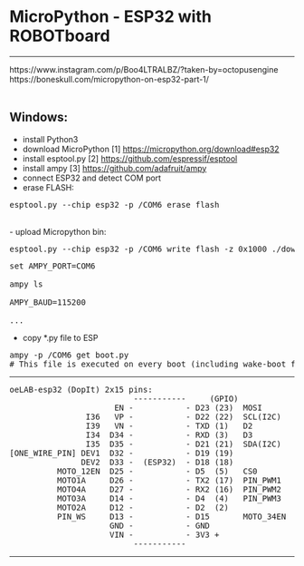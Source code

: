 # MicroPython - ESP32 with ROBOTboard

<hr />
https://www.instagram.com/p/Boo4LTRALBZ/?taken-by=octopusengine
<br />
https://boneskull.com/micropython-on-esp32-part-1/<br />
<br />


## Windows:
- install Python3 <br />
- download MicroPython [1] https://micropython.org/download#esp32<br />
- install esptool.py [2] https://github.com/espressif/esptool<br />
- install ampy [3] https://github.com/adafruit/ampy<br />
- connect ESP32 and detect COM port<br /> 
- erase FLASH:
<pre>esptool.py --chip esp32 -p /COM6 erase_flash</pre>
<br /> 
- upload Micropython bin: 
<pre>esptool.py --chip esp32 -p /COM6 write_flash -z 0x1000 ./down/esp32-20180821-v1.9.4-479-g828f771e3.bin</pre>

<pre>
set AMPY_PORT=COM6<br />
ampy ls<br />
AMPY_BAUD=115200<br />
...
</pre>
- copy *.py file to ESP<br />
<pre>
ampy -p /COM6 get boot.py
# This file is executed on every boot (including wake-boot from deepsleep)
</pre>
<hr />
<pre>
oeLAB-esp32 (DopIt) 2x15 pins:                              [ROBOT Board]:
                          -----------     (GPIO)
                      EN -           - D23 (23)  MOSI
                I36   VP -           - D22 (22)  SCL(I2C)   [I2C_SCL_PIN]
                I39   VN -           - TXD (1)   D2
                I34  D34 -           - RXD (3)   D3
                I35  D35 -           - D21 (21)  SDA(I2C)   [I2C_SDA_PIN]
[ONE_WIRE_PIN] DEV1  D32 -           - D19 (19)
               DEV2  D33 -  (ESP32)  - D18 (18)
          MOTO_12EN  D25 -           - D5  (5)   CS0
          MOTO1A     D26 -           - TX2 (17)  PIN_PWM1 
          MOTO4A     D27 -           - RX2 (16)  PIN_PWM2
          MOTO3A     D14 -           - D4  (4)   PIN_PWM3
          MOTO2A     D12 -           - D2  (2)              [LED_BUILTIN]
          PIN_WS     D13 -           - D15       MOTO_34EN
                     GND -           - GND
                     VIN -           - 3V3 +
                          -----------
</pre>
<hr />



